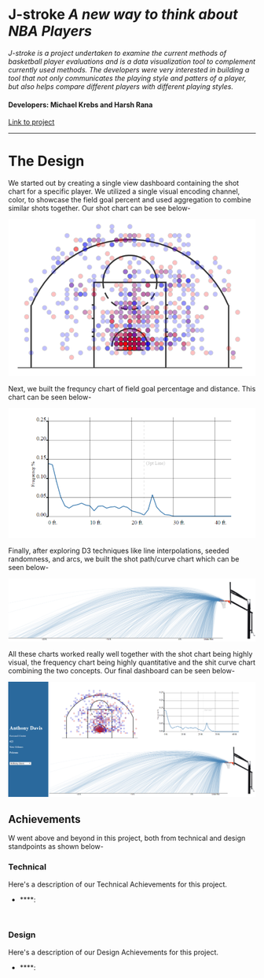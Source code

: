 # J-stroke _A new way to think about NBA Players_
_J-stroke is a project undertaken to examine the current methods of basketball player evaluations and is a data visualization tool to complement currently used methods. The developers were very interested in building a tool that not only communicates the playing style and patters of a player, but also helps compare different players with different playing styles._

#### Developers: Michael Krebs and Harsh Rana 
[Link to project](https://hr23232323.github.io/final/)

---

# The Design
We started out by creating a single view dashboard containing the shot chart for a specific player. We utilized a single visual encoding channel, color, to showcase the field goal percent and used aggregation to combine similar shots together. Our shot chart can be see below-

<p align="center">
   <img src="rec/1.png" width="600px">   
</p>

Next, we built the frequncy chart of field goal percentage and distance. This chart can be seen below-

<p align="center">
   <img src="rec/2.png" width="600px">   
</p>

Finally, after exploring D3 techniques like line interpolations, seeded randomness, and arcs, we built the shot path/curve chart which can be seen below-

<p align="center">
   <img src="rec/3.png" width="600px">   
</p>

All these charts worked really well together with the shot chart being highly visual, the frequency chart being highly quantitative and the shit curve chart combining the two concepts. Our final dashboard can be seen below-

<p align="center">
   <img src="rec/4.png" width=800px">   
</p>


## Achievements
W went above and beyond in this project, both from technical and design standpoints as shown below-

### Technical
Here's a description of our Technical Achievements for this project.
- ****: 


<br>

### Design
Here's a description of our Design Achievements for this project.
- ****:
